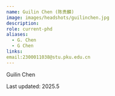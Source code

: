 ```yaml
---
name: Guilin Chen (陈贵麟)
image: images/headshots/guilinchen.jpg
description:
role: current-phd
aliases:
  - G. Chen
  - G Chen
links:
email:2300011038@stu.pku.edu.cn
---
```

Guilin Chen

Last updated: 2025.5
